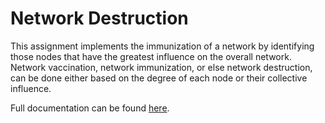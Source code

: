 # Network Destruction
This assignment implements the immunization of a network by identifying those nodes that have the greatest influence on the overall network. Network vaccination, network immunization, or else network destruction, can be done either based on the degree of each node or their collective influence.

Full documentation can be found [here](https://github.com/dmst-algorithms-course/assignment-2020-2/blob/master/assignment_2020_2.ipynb).
